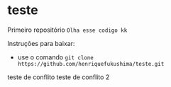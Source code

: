 # teste
Primeiro repositório `Olha esse codigo kk`

Instruções para baixar:
* use o comando `git clone https://github.com/henriquefukushima/teste.git`

teste de conflito
teste de conflito 2